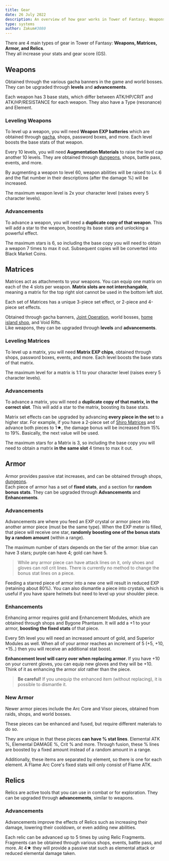 ```yaml
---
title: Gear
date: 26 July 2022
description: An overview of how gear works in Tower of Fantasy. Weapons, Armor, Matrices, and Relics make up the four main components.
type: systems
author: Zakum#3080
---
```


There are 4 main types of gear in Tower of Fantasy: **Weapons, Matrices, Armor, and Relics**.  
They all increase your stats and gear score (GS).

## Weapons
Obtained through the various gacha banners in the game and world bosses.  
They can be upgraded through **levels** and **advancements**.

Each weapon has 3 base stats, which differ between ATK/HP/CRIT and ATK/HP/RESISTANCE for each weapon. They also have a Type (resonance) and Element.

### Leveling Weapons
To level up a weapon, you will need **Weapon EXP batteries** which are obtained through <a href="/guides/gacha">gacha</a>, shops, password boxes, and more. Each level boosts the base stats of that weapon.

Every 10 levels, you will need **Augmentation Materials** to raise the level cap another 10 levels. They are obtained through <a href="/guides/vitality">dungeons</a>, shops, battle pass, events, and more.  

By augmenting a weapon to level 60, weapon abilities will be raised to Lv. 6 and the flat number in their descriptions (after the damage %) will be increased.

The maximum weapon level is 2x your character level (raises every 5 character levels).

### Advancements
To advance a weapon, you will need a **duplicate copy of that weapon**. This will add a star to the weapon, boosting its base stats and unlocking a powerful effect. 

The maximum stars is 6, so including the base copy you will need to obtain a weapon 7 times to max it out. Subsequent copies will be converted into Black Market Coins.

## Matrices
Matrices act as attachments to your weapons. You can equip one matrix on each of the 4 slots per weapon. **Matrix slots are not interchangable**, meaning a matrix for the top right slot cannot be used in the bottom left slot.

Each set of Matrices has a unique 3-piece set effect, or 2-piece and 4-piece set effects.

Obtained through gacha banners, <a href="/guides/vitality">Joint Operation</a>, world bosses, <a href="/guides/artificial-island-construction">home island shop</a>, and Void Rifts.  
Like weapons, they can be upgraded through **levels** and **advancements**.

### Leveling Matrices
To level up a matrix, you will need **Matrix EXP chips**, obtained through shops, password boxes, events, and more. Each level boosts the base stats of that matrix.

The maximum level for a matrix is 1:1 to your character level (raises every 5 character levels).

### Advancements
To advance a matrix, you will need a **duplicate copy of that matrix, in the correct slot**. This will add a star to the matrix, boosting its base stats. 

Matrix set effects can be upgraded by advancing **every piece in the set** to a higher star. For example, if you have a 2-piece set of <a href="/matrices/shiro">Shiro Matrices</a> and advance both pieces to 1★, the damage bonus will be increased from 15% to 19%. Basically, the next value will be used.

The maximum stars for a Matrix is 3, so including the base copy you will need to obtain a matrix **in the same slot** 4 times to max it out.

## Armor
Armor provides passive stat increases, and can be obtained through shops, <a href="/guides/vitality">dungeons</a>.  
Each piece of armor has a set of **fixed stats**, and a section for **random bonus stats**. 
They can be upgraded through **Advancements** and **Enhancements**.

### Advancements
Advancements are where you feed an EXP crystal or armor piece into another armor piece (must be the same type). When the EXP meter is filled, that piece will receive one star, **randomly boosting one of the bonus stats by a random amount** (within a range).

The maximum number of stars depends on the tier of the armor: blue can have 3 stars; purple can have 4; gold can have 5.

> While any armor piece can have attack lines on it, only shoes and gloves can roll crit lines. There is currently no method to change the bonus stat lines on a piece.

Feeding a starred piece of armor into a new one will result in reduced EXP (retaining about 80%). You can also dismantle a piece into crystals, which is useful if you have spare helmets but need to level up your shoulder piece.

### Enhancements
Enhancing armor requires gold and Enhancement Modules, which are obtained through shops and Bygone Phantasm. It will add a +1 to your armor, **boosting the fixed stats** of that piece.

Every 5th level you will need an increased amount of gold, and Superior Modules as well. When all of your armor reaches an increment of 5 (+5, +10, +15..) then you will receive an additional stat boost.


**Enhancement level will carry over when replacing armor**. If you have +10 on your current gloves, you can equip new gloves and they will be +10. Think of it as enhancing the armor _slot_ rather than the piece.

> **Be careful!** If you unequip the enhanced item (without replacing), it is possible to dismantle it.

### New Armor
Newer armor pieces include the Arc Core and Visor pieces, obtained from raids, shops, and world bosses.

These pieces can be enhanced and fused, but require different materials to do so.

They are unique in that these pieces **can have % stat lines**. Elemental ATK %, Elemental DAMAGE %, Crit % and more. Through fusion, these % lines are boosted by a fixed amount instead of a random amount in a range.

Additionally, these items are separated by element, so there is one for each element. A Flame Arc Core's fixed stats will only consist of Flame ATK.

## Relics
Relics are active tools that you can use in combat or for exploration. They can be upgraded through **advancements**, similar to weapons.

### Advancements
Advancements improve the effects of Relics such as increasing their damage, lowering their cooldown, or even adding new abilities.

Each relic can be advanced up to 5 times by using Relic Fragments. Fragments can be obtained through various shops, events, battle pass, and more. At 4★ they will provide a passive stat such as elemental attack or reduced elemental damage taken.